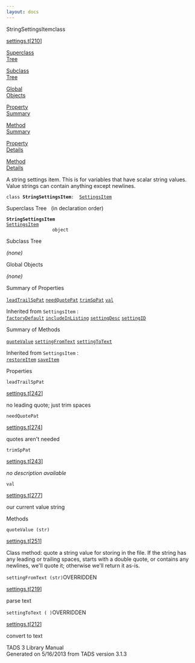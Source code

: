 ```yaml
---
layout: docs
---
```

<span class="title">StringSettingsItem</span><span class="type">class</span>

[settings.t](../file/settings.t.html)\[[210](../source/settings.t.html#210)\]

[Superclass  
Tree](#_SuperClassTree_)

[Subclass  
Tree](#_SubClassTree_)

[Global  
Objects](#_ObjectSummary_)

[Property  
Summary](#_PropSummary_)

[Method  
Summary](#_MethodSummary_)

[Property  
Details](#_Properties_)

[Method  
Details](#_Methods_)



A string settings item. This is for variables that have scalar string
values. Value strings can contain anything except newlines.

`class `**`StringSettingsItem`**` :   `[`SettingsItem`](../object/SettingsItem.html)



<span id="_SuperClassTree_"></span>



<span class="hdln">Superclass Tree</span>   (in declaration order)



**`StringSettingsItem`**  
[`SettingsItem`](../object/SettingsItem.html)  
`                 object`  
<span id="_SubClassTree_"></span>



<span class="hdln">Subclass Tree</span>  



*(none)* <span id="_ObjectSummary_"></span>



<span class="hdln">Global Objects</span>  



*(none)* <span id="_PropSummary_"></span>



<span class="hdln">Summary of Properties</span>  



[`leadTrailSpPat`](#leadTrailSpPat) [`needQuotePat`](#needQuotePat) [`trimSpPat`](#trimSpPat) [`val`](#val)

Inherited from `SettingsItem` :  
[`factoryDefault`](../object/SettingsItem.html#factoryDefault) [`includeInListing`](../object/SettingsItem.html#includeInListing) [`settingDesc`](../object/SettingsItem.html#settingDesc) [`settingID`](../object/SettingsItem.html#settingID)

<span id="_MethodSummary_"></span>



<span class="hdln">Summary of Methods</span>  



[`quoteValue`](#quoteValue) [`settingFromText`](#settingFromText) [`settingToText`](#settingToText)

Inherited from `SettingsItem` :  
[`restoreItem`](../object/SettingsItem.html#restoreItem) [`saveItem`](../object/SettingsItem.html#saveItem)

<span id="_Properties_"></span>



<span class="hdln">Properties</span>  



<span id="leadTrailSpPat"></span>

`leadTrailSpPat`

[settings.t](../file/settings.t.html)\[[242](../source/settings.t.html#242)\]



no leading quote; just trim spaces



<span id="needQuotePat"></span>

`needQuotePat`

[settings.t](../file/settings.t.html)\[[274](../source/settings.t.html#274)\]



quotes aren't needed



<span id="trimSpPat"></span>

`trimSpPat`

[settings.t](../file/settings.t.html)\[[243](../source/settings.t.html#243)\]



*no description available*



<span id="val"></span>

`val`

[settings.t](../file/settings.t.html)\[[277](../source/settings.t.html#277)\]



our current value string



<span id="_Methods_"></span>



<span class="hdln">Methods</span>  



<span id="quoteValue"></span>

`quoteValue (str)`

[settings.t](../file/settings.t.html)\[[251](../source/settings.t.html#251)\]



Class method: quote a string value for storing in the file. If the
string has any leading or trailing spaces, starts with a double quote,
or contains any newlines, we'll quote it; otherwise we'll return it
as-is.



<span id="settingFromText"></span>

`settingFromText (str)`<span class="rem">OVERRIDDEN</span>

[settings.t](../file/settings.t.html)\[[219](../source/settings.t.html#219)\]



parse text



<span id="settingToText"></span>

`settingToText ( )`<span class="rem">OVERRIDDEN</span>

[settings.t](../file/settings.t.html)\[[212](../source/settings.t.html#212)\]



convert to text





TADS 3 Library Manual  
Generated on 5/16/2013 from TADS version 3.1.3



